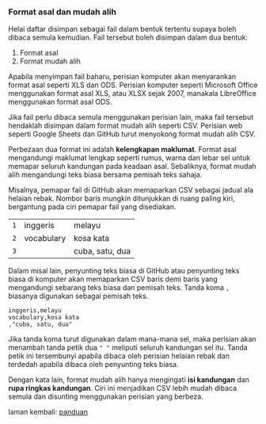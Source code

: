---
---

### Format asal dan mudah alih

Helai daftar disimpan sebagai fail dalam bentuk tertentu
supaya boleh dibaca semula kemudian. Fail tersebut boleh
disimpan dalam dua bentuk:

1. Format asal
2. Format mudah alih

Apabila menyimpan fail baharu, perisian komputer akan
menyarankan format asal seperti XLS dan ODS. Perisian
komputer seperti Microsoft Office menggunakan format asal
XLS, atau XLSX sejak 2007, manakala LibreOffice menggunakan
format asal ODS.

Jika fail perlu dibaca semula menggunakan perisian lain,
maka fail tersebut hendaklah disimpan dalam format mudah
alih seperti CSV. Perisian web seperti Google Sheets dan
GitHub turut menyokong format mudah alih CSV.

Perbezaan dua format ini adalah **kelengkapan maklumat**.
Format asal mengandungi maklumat lengkap seperti rumus,
warna dan lebar sel untuk memapar seluruh kandungan pada
keadaan asal. Sebaliknya, format mudah alih mengandungi
teks biasa bersama pemisah teks sahaja.

Misalnya, pemapar fail di GitHub akan memaparkan CSV
sebagai jadual ala helaian rebak. Nombor baris mungkin
ditunjukkan di ruang paling kiri, bergantung pada ciri
pemapar fail yang disediakan.

|     |            |                 |
|:---:| ---------- | --------------- |
| `1` | inggeris   | melayu          |
| `2` | vocabulary | kosa kata       |
| `3` |            | cuba, satu, dua |

Dalam misal lain, penyunting teks biasa di GitHub atau
penyunting teks biasa di komputer akan memaparkan CSV baris
demi baris yang mengandungi sebarang teks biasa dan
pemisah teks. Tanda koma `,` biasanya digunakan sebagai
pemisah teks.

    inggeris,melayu
    vocabulary,kosa kata
    ,"cuba, satu, dua"

Jika tanda koma turut digunakan dalam mana-mana sel, maka
perisian akan menambah tanda petik dua `" "` meliputi
seluruh kandungan sel itu. Tanda petik ini tersembunyi
apabila dibaca oleh perisian helaian rebak dan terdedah
apabila dibaca oleh penyunting teks biasa.

Dengan kata lain, format mudah alih hanya mengingati
**isi kandungan** dan **rupa ringkas kandungan**. Ciri ini
menjadikan CSV lebih mudah dibaca semula dan disunting
menggunakan perisian yang berbeza.

laman kembali: [panduan][0]

  [0]: ../index.md
